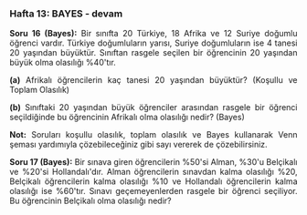 <h3>Hafta 13: BAYES - devam</h3>

<p align="justify"><b>Soru 16 (Bayes):</b> Bir sınıfta 20 Türkiye, 18 Afrika ve 12 Suriye doğumlu öğrenci vardır. Türkiye doğumluların yarısı, Suriye doğumluların ise 4 tanesi 20 yaşından büyüktür. Sınıftan rasgele seçilen bir öğrencinin 20 yaşından büyük olma olasılığı %40'tır.</p>

<p align="justify"><b>(a)</b> Afrikalı öğrencilerin kaç tanesi 20 yaşından büyüktür? (Koşullu ve Toplam Olasılık)</p>

<p align="justify"><b>(b)</b> Sınıftaki 20 yaşından büyük öğrenciler arasından rasgele bir öğrenci seçildiğinde bu öğrencinin Afrikalı olma olasılığı nedir? (Bayes)</p>

<p align="justify"><b>Not:</b> Soruları koşullu olasılık, toplam olasılık ve Bayes kullanarak Venn şeması yardımıyla çözebileceğiniz gibi sayı vererek de çözebilirsiniz.</p>




<p align="justify"><b>Soru 17 (Bayes):</b> Bir sınava giren öğrencilerin %50'si Alman, %30'u Belçikalı ve %20'si Hollandalı'dır. Alman öğrencilerin sınavdan kalma olasılığı %20, Belçikalı öğrencilerin kalma olasılığı %10 ve Hollandalı öğrencilerin kalma olasılığı ise %60'tır. Sınavı geçemeyenlerden rasgele bir öğrenci seçiliyor. Bu öğrencinin Belçikalı olma olasılığı nedir?
</p>
